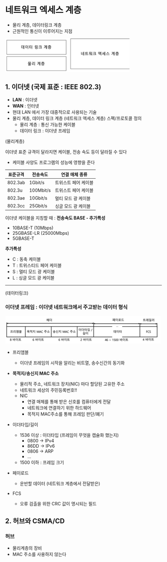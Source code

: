 # 네트워크 엑세스 계층
- 물리 계층, 데이터링크 계층
- 근원적인 통신이 이루어지는 지점

<img src="./image/img11.png" alt="img" width="400"/>

## 1. 이더넷 (국제 표준 : IEEE 802.3)
- **LAN** : 이더넷
- **WAN** : 인터넷
- 현대 LAN 에서 가장 대중적으로 사용되는 기술
- 물리 계층, 데이터 링크 계층 (네트워크 엑세스 계층) 스펙/프로토콜 정의
  - 물리 계층 : 통신 가능한 케이블
  - 데이터 링크 : 이더넷 프레임

(물리계층)

이더넷 표준 규격이 달라지면 케이블, 전송 속도 등이 달라질 수 있다
- 케이블 사양도 프로그램의 성능에 영향을 준다

| 표준규격   | 전송속도   | 연결 매체 종류        |
|------------|-----------|----------------------|
| 802.3ab    | 1Gbit/s   | 트위스트 페어 케이블 |
| 802.3u     | 100Mbit/s | 트위스트 페어 케이블 |
| 802.3ae    | 10Gbit/s  | 멀티 모드 광 케이블  |
| 802.3cc    | 25Gbit/s  | 싱글 모드 광 케이블  |

이더넷 케이블을 지칭할 때 : **전송속도 BASE - 추가특성**
- 10BASE-T (10Mbps)
- 25GBASE-LR (25000Mbps)
- 5GBASE-T

**추가특성**
- C : 동축 케이블
- T : 트위스티드 페어 케이블
- S : 멀티 모드 광 케이블
- L : 싱글 모드 광 케이블

---

(데이터링크)
### 이더넷 프레임 : 이더넷 네트워크에서 주고받는 데이터 형식

<img src="./image/img12.png" alt="img" width="500"/>

- 프리앰블
  - 이더넷 프레임의 시작을 알리는 비트열, 송수신간의 동기화

- **목적지/송신지 MAC 주소**
  - 물리적 주소, 네트워크 장치(NIC) 마다 할당된 고유한 주소
  - 네트워크 세상의 주민등록번호!!
  - NIC
    - 연결 매체를 통해 받은 신호를 컴퓨터에게 전달
    - 네트워크에 연결하기 위한 하드웨어
    - 목적지 MAC주소를 통해 프레임 판단/폐기
- 이더타입/길이
  - 1536 이상 : 이더타입 (프레임이 무엇을 캡슐화 했는지)
    - 0800 -> IPv4
    - 86DD -> IPv6
    - 0806 -> ARP
    - ...
  - 1500 이하 : 프레임 크기
- 페이로드
  - 운반할 데이터 (네트워크 계층에서 전달받은)
- FCS
  - 오류 검출을 위한 CRC 값이 명시되는 필드

## 2. 허브와 CSMA/CD

### 허브
- 물리계층의 장비
- MAC 주소를 사용하지 않는다
